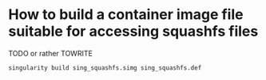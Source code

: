
# How to build a container image file suitable for accessing squashfs files

TODO or rather TOWRITE

```shell
singularity build sing_squashfs.simg sing_squashfs.def
```

